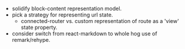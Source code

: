 * solidify block-content representation model.
* pick a strategy for representing url state.
  * connected-router vs. custom representation of route as a 'view' state property.
* consider switch from react-markdown to whole hog use of remark/rehype.

